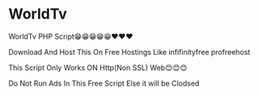 # WorldTv
WorldTv PHP Script😁😁😁😁😁❤️❤️❤️

Download And Host This On Free Hostings Like
infifinityfree
profreehost

This Script Only Works ON Http(Non SSL) Web😊😊😊

Do Not Run Ads In This Free Script Else it will be Clodsed
